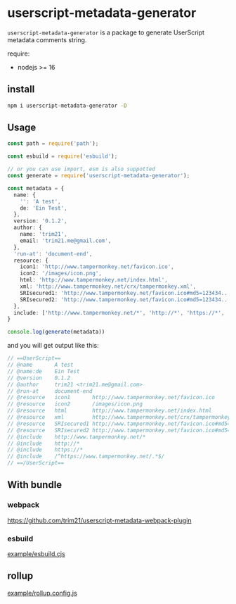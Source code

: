 # userscript-metadata-generator

`userscript-metadata-generator` is a package to generate UserScript metadata comments string.

require:

- nodejs >= 16

## install

```bash
npm i userscript-metadata-generator -D
```

## Usage

```typescript
const path = require('path');

const esbuild = require('esbuild');

// or you can use import, esm is also suppotted
const generate = require('userscript-metadata-generator');

const metadata = {
  name: {
    '': 'A test',
    de: 'Ein Test',
  },
  version: '0.1.2',
  author: {
    name: 'trim21',
    email: 'trim21.me@gmail.com',
  },
  'run-at': 'document-end',
  resource: {
    icon1: 'http://www.tampermonkey.net/favicon.ico',
    icon2: '/images/icon.png',
    html: 'http://www.tampermonkey.net/index.html',
    xml: 'http://www.tampermonkey.net/crx/tampermonkey.xml',
    SRIsecured1: 'http://www.tampermonkey.net/favicon.ico#md5=123434...',
    SRIsecured2: 'http://www.tampermonkey.net/favicon.ico#md5=123434...;sha256=234234...',
  },
  include: ['http://www.tampermonkey.net/*', 'http://*', 'https://*', '/^https://www.tampermonkey.net/.*$/'],
}

console.log(generate(metadata))

```

and you will get output like this:

```js
// ==UserScript==
// @name       A test
// @name:de    Ein Test
// @version    0.1.2
// @author     trim21 <trim21.me@gmail.com>
// @run-at     document-end
// @resource   icon1       http://www.tampermonkey.net/favicon.ico
// @resource   icon2       /images/icon.png
// @resource   html        http://www.tampermonkey.net/index.html
// @resource   xml         http://www.tampermonkey.net/crx/tampermonkey.xml
// @resource   SRIsecured1 http://www.tampermonkey.net/favicon.ico#md5=123434...
// @resource   SRIsecured2 http://www.tampermonkey.net/favicon.ico#md5=123434...;sha256=234234...
// @include    http://www.tampermonkey.net/*
// @include    http://*
// @include    https://*
// @include    /^https://www.tampermonkey.net/.*$/
// ==/UserScript==

```

## With bundle


### webpack

https://github.com/trim21/userscript-metadata-webpack-plugin

### esbuild

[example/esbuild.cjs](https://github.com/trim21/userscript-metadata-generator/blob/master/example/esbuild.cjs)

## rollup

[example/rollup.config.js](https://github.com/trim21/userscript-metadata-generator/blob/master/example/rollup.config.js)
